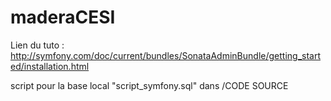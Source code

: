 # maderaCESI

Lien du tuto : http://symfony.com/doc/current/bundles/SonataAdminBundle/getting_started/installation.html

script pour la base local "script_symfony.sql" dans /CODE SOURCE
